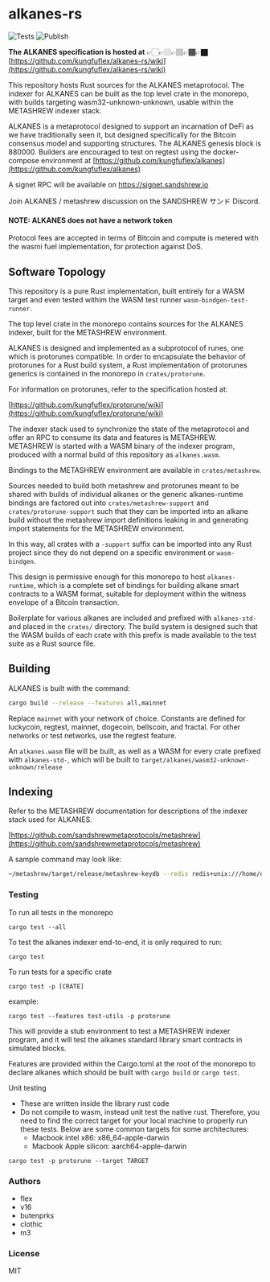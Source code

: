 # alkanes-rs

![Tests](https://img.shields.io/github/actions/workflow/status/AssemblyScript/assemblyscript/test.yml?branch=main&label=test&logo=github)
![Publish](https://img.shields.io/github/actions/workflow/status/AssemblyScript/assemblyscript/publish.yml?branch=main&label=publish&logo=github)

**The ALKANES specification is hosted at** 👉🏻👉🏼👉🏽👉🏾👉🏿 [https://github.com/kungfuflex/alkanes-rs/wiki](https://github.com/kungfuflex/alkanes-rs/wiki)

This repository hosts Rust sources for the ALKANES metaprotocol. The indexer for ALKANES can be built as the top level crate in the monorepo, with builds targeting wasm32-unknown-unknown, usable within the METASHREW indexer stack.

ALKANES is a metaprotocol designed to support an incarnation of DeFi as we have traditionally seen it, but designed specifically for the Bitcoin consensus model and supporting structures.
The ALKANES genesis block is 880000. Builders are encouraged to test on regtest using the docker-compose environment at [https://github.com/kungfuflex/alkanes](https://github.com/kungfuflex/alkanes)

A signet RPC will be available on https://signet.sandshrew.io

Join ALKANES / metashrew discussion on the SANDSHREW サンド Discord.

#### NOTE: ALKANES does not have a network token

Protocol fees are accepted in terms of Bitcoin and compute is metered with the wasmi fuel implementation, for protection against DoS.

## Software Topology

This repository is a pure Rust implementation, built entirely for a WASM target and even tested withim the WASM test runner `wasm-bindgen-test-runner`.

The top level crate in the monorepo contains sources for the ALKANES indexer, built for the METASHREW environment.

ALKANES is designed and implemented as a subprotocol of runes, one which is protorunes compatible. In order to encapsulate the behavior of protorunes for a Rust build system, a Rust implementation of protorunes generics is contained in the monorepo in `crates/protorune`.

For information on protorunes, refer to the specification hosted at:

[https://github.com/kungfuflex/protorune/wiki](https://github.com/kungfuflex/protorune/wiki)

The indexer stack used to synchronize the state of the metaprotocol and offer an RPC to consume its data and features is METASHREW. METASHREW is started with a WASM binary of the indexer program, produced with a normal build of this repository as `alkanes.wasm`.

Bindings to the METASHREW environment are available in `crates/metashrew`.

Sources needed to build both metashrew and protorunes meant to be shared with builds of individual alkanes or the generic alkanes-runtime bindings are factored out into `crates/metashrew-support` and `crates/protorune-support` such that they can be imported into an alkane build without the metashrew import definitions leaking in and generating import statements for the METASHREW environment.

In this way, all crates with a `-support` suffix can be imported into any Rust project since they do not depend on a specific environment or `wasm-bindgen`.

This design is permissive enough for this monorepo to host `alkanes-runtime`, which is a complete set of bindings for building alkane smart contracts to a WASM format, suitable for deployment within the witness envelope of a Bitcoin transaction.

Boilerplate for various alkanes are included and prefixed with `alkanes-std-` and placed in the `crates/` directory. The build system is designed such that the WASM builds of each crate with this prefix is made available to the test suite as a Rust source file.

## Building

ALKANES is built with the command:

```sh
cargo build --release --features all,mainnet
```

Replace `mainnet` with your network of choice. Constants are defined for luckycoin, regtest, mainnet, dogecoin, bellscoin, and fractal. For other networks or test networks, use the regtest feature.

An `alkanes.wasm` file will be built, as well as a WASM for every crate prefixed with `alkanes-std-`, which will be built to `target/alkanes/wasm32-unknown-unknown/release`

## Indexing

Refer to the METASHREW documentation for descriptions of the indexer stack used for ALKANES.

[https://github.com/sandshrewmetaprotocols/metashrew](https://github.com/sandshrewmetaprotocols/metashrew)

A sample command may look like:

```sh
~/metashrew/target/release/metashrew-keydb --redis redis+unix:///home/ubuntu/keydb/keydb.sock --rpc-url http://localhost:8332 --auth bitcoinrpc:bitcoinrpc --indexer ~/alkanes/target/release/alkanes.wasm
```

### Testing

To run all tests in the monorepo

```
cargo test --all
```

To test the alkanes indexer end-to-end, it is only required to run:

```
cargo test
```

To run tests for a specific crate

```
cargo test -p [CRATE]
```

example:

```
cargo test --features test-utils -p protorune
```

This will provide a stub environment to test a METASHREW indexer program, and it will test the alkanes standard library smart contracts in simulated blocks.

Features are provided within the Cargo.toml at the root of the monorepo to declare alkanes which should be built with `cargo build` or `cargo test`.

Unit testing

- These are written inside the library rust code
- Do not compile to wasm, instead unit test the native rust. Therefore, you need to find the correct target for your local machine to properly run these tests. Below are some common targets for some architectures:
  - Macbook intel x86: x86_64-apple-darwin
  - Macbook Apple silicon: aarch64-apple-darwin

```
cargo test -p protorune --target TARGET
```

### Authors

- flex
- v16
- butenprks
- clothic
- m3

### License

MIT

